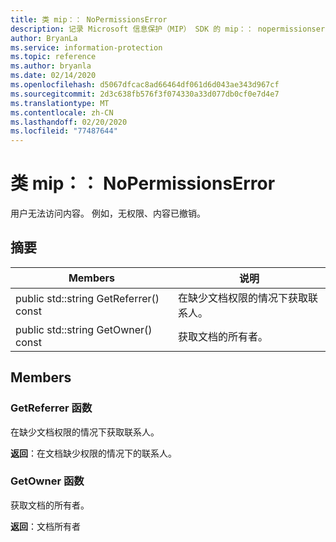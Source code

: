 ```yaml
---
title: 类 mip：： NoPermissionsError
description: 记录 Microsoft 信息保护（MIP） SDK 的 mip：： nopermissionserror 类。
author: BryanLa
ms.service: information-protection
ms.topic: reference
ms.author: bryanla
ms.date: 02/14/2020
ms.openlocfilehash: d5067dfcac8ad66464df061d6d043ae343d967cf
ms.sourcegitcommit: 2d3c638fb576f3f074330a33d077db0cf0e7d4e7
ms.translationtype: MT
ms.contentlocale: zh-CN
ms.lasthandoff: 02/20/2020
ms.locfileid: "77487644"
---
```

# <a name="class-mipnopermissionserror"></a>类 mip：： NoPermissionsError 
用户无法访问内容。 例如，无权限、内容已撤销。
  
## <a name="summary"></a>摘要
 Members                        | 说明                                
--------------------------------|---------------------------------------------
public std::string GetReferrer() const  |  在缺少文档权限的情况下获取联系人。
public std::string GetOwner() const  |  获取文档的所有者。
  
## <a name="members"></a>Members
  
### <a name="getreferrer-function"></a>GetReferrer 函数
在缺少文档权限的情况下获取联系人。

  
**返回**：在文档缺少权限的情况下的联系人。
  
### <a name="getowner-function"></a>GetOwner 函数
获取文档的所有者。

  
**返回**：文档所有者